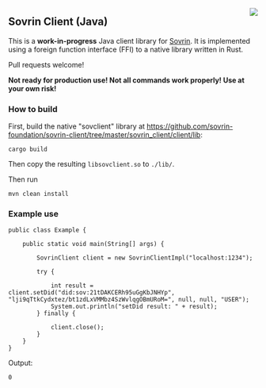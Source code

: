 <a href="https://sovrin.org/" target="_blank"><img src="https://avatars2.githubusercontent.com/u/22057628?v=3&s=50" align="right"></a>

## Sovrin Client (Java)

This is a **work-in-progress** Java client library for [Sovrin](https://sovrin.org/). It is implemented using a foreign function interface (FFI) to a native library written in Rust.

Pull requests welcome!

**Not ready for production use! Not all commands work properly! Use at your own risk!**

### How to build

First, build the native "sovclient" library at https://github.com/sovrin-foundation/sovrin-client/tree/master/sovrin_client/client/lib:

	cargo build

Then copy the resulting `libsovclient.so` to `./lib/`.

Then run

    mvn clean install

### Example use

	public class Example {
	
		public static void main(String[] args) {
	
			SovrinClient client = new SovrinClientImpl("localhost:1234");
	
			try {
	
				int result = client.setDid("did:sov:21tDAKCERh95uGgKbJNHYp", "lji9qTtkCydxtez/bt1zdLxVMMbz4SzWvlqgOBmURoM=", null, null, "USER");
				System.out.println("setDid result: " + result);
			} finally {
	
				client.close();
			}
		}
	}

Output:

	0
